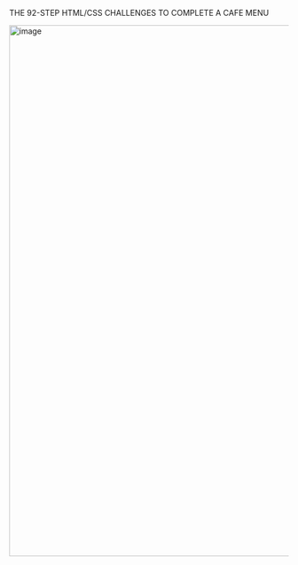 THE 92-STEP HTML/CSS CHALLENGES TO COMPLETE A CAFE MENU

<img width="958" alt="image" src="https://github.com/Mercy30-eng/Cafe-Menu-with-CSS-/assets/85012190/d0494415-ee3b-4f67-957f-9fe4af902336">
